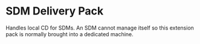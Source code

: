 # SDM Delivery Pack

Handles local CD for SDMs. An SDM cannot manage itself
so this extension pack is normally brought into a 
dedicated machine.
